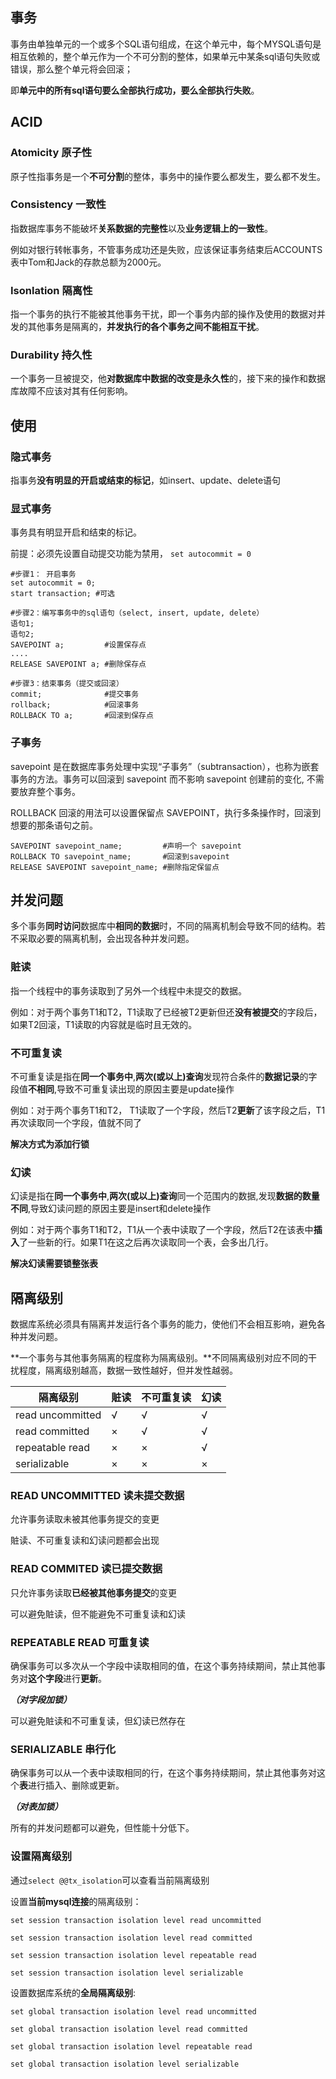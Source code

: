 ## 事务

事务由单独单元的一个或多个SQL语句组成，在这个单元中，每个MYSQL语句是相互依赖的，整个单元作为一个不可分割的整体，如果单元中某条sql语句失败或错误，那么整个单元将会回滚；

即**单元中的所有sql语句要么全部执行成功，要么全部执行失败**。



## ACID

### Atomicity 原子性

原子性指事务是一个**不可分割**的整体，事务中的操作要么都发生，要么都不发生。



### Consistency 一致性

指数据库事务不能破坏**关系数据的完整性**以及**业务逻辑上的一致性**。

例如对银行转帐事务，不管事务成功还是失败，应该保证事务结束后ACCOUNTS表中Tom和Jack的存款总额为2000元。



### Isonlation 隔离性

指一个事务的执行不能被其他事务干扰，即一个事务内部的操作及使用的数据对并发的其他事务是隔离的，**并发执行的各个事务之间不能相互干扰**。



### Durability 持久性

一个事务一旦被提交，他**对数据库中数据的改变是永久性**的，接下来的操作和数据库故障不应该对其有任何影响。



## 使用

### 隐式事务

指事务**没有明显的开启或结束的标记**，如insert、update、delete语句

### 显式事务

事务具有明显开启和结束的标记。

前提：必须先设置自动提交功能为禁用， `set autocommit = 0`



```mysql
#步骤1： 开启事务
set autocommit = 0;
start transaction; #可选

#步骤2：编写事务中的sql语句（select, insert, update, delete）
语句1;
语句2;
SAVEPOINT a;         #设置保存点
....
RELEASE SAVEPOINT a; #删除保存点

#步骤3：结束事务（提交或回滚）
commit;   		     #提交事务
rollback; 			 #回滚事务
ROLLBACK TO a;  	 #回滚到保存点
```



### 子事务

savepoint 是在数据库事务处理中实现“子事务”（subtransaction），也称为嵌套事务的方法。事务可以回滚到 savepoint 而不影响 savepoint 创建前的变化, 不需要放弃整个事务。

ROLLBACK 回滚的用法可以设置保留点 SAVEPOINT，执行多条操作时，回滚到想要的那条语句之前。

```mysql
SAVEPOINT savepoint_name;   	  #声明一个 savepoint
ROLLBACK TO savepoint_name; 	  #回滚到savepoint
RELEASE SAVEPOINT savepoint_name; #删除指定保留点
```



## 并发问题

多个事务**同时访问**数据库中**相同的数据**时，不同的隔离机制会导致不同的结构。若不采取必要的隔离机制，会出现各种并发问题。

### 賍读

指一个线程中的事务读取到了另外一个线程中未提交的数据。

例如：对于两个事务T1和T2，T1读取了已经被T2更新但还**没有被提交**的字段后，如果T2回滚，T1读取的内容就是临时且无效的。

### 不可重复读

不可重复读是指在**同一个事务中**,**两次(或以上)查询**发现符合条件的**数据记录**的字段值**不相同**,导致不可重复读出现的原因主要是update操作

例如：对于两个事务T1和T2， T1读取了一个字段，然后T2**更新**了该字段之后，T1再次读取同一个字段，值就不同了

**解决方式为添加行锁**

### 幻读

幻读是指在**同一个事务中**,**两次(或以上)查询**同一个范围内的数据,发现**数据的数量不同**,导致幻读问题的原因主要是insert和delete操作

例如：对于两个事务T1和T2，T1从一个表中读取了一个字段，然后T2在该表中**插入**了一些新的行。如果T1在这之后再次读取同一个表，会多出几行。

**解决幻读需要锁整张表**



## 隔离级别

数据库系统必须具有隔离并发运行各个事务的能力，使他们不会相互影响，避免各种并发问题。

**一个事务与其他事务隔离的程度称为隔离级别。**不同隔离级别对应不同的干扰程度，隔离级别越高，数据一致性越好，但并发性越弱。

| 隔离级别         | 賍读 | 不可重复读 | 幻读 |
| ---------------- | ---- | ---------- | ---- |
| read uncommitted | √    | √          | √    |
| read committed   | ×    | √          | √    |
| repeatable read  | ×    | ×          | √    |
| serializable     | ×    | ×          | ×    |



### READ UNCOMMITTED 读未提交数据

允许事务读取未被其他事务提交的变更

賍读、不可重复读和幻读问题都会出现



### READ COMMITED 读已提交数据

只允许事务读取**已经被其他事务提交**的变更

可以避免賍读，但不能避免不可重复读和幻读



### REPEATABLE READ 可重复读

确保事务可以多次从一个字段中读取相同的值，在这个事务持续期间，禁止其他事务对**这个字段**进行**更新**。

***（对字段加锁）***

可以避免賍读和不可重复读，但幻读已然存在



### SERIALIZABLE 串行化

确保事务可以从一个表中读取相同的行，在这个事务持续期间，禁止其他事务对这个**表**进行插入、删除或更新。

***（对表加锁）***

所有的并发问题都可以避免，但性能十分低下。



### 设置隔离级别

通过`select @@tx_isolation`可以查看当前隔离级别



设置**当前mysql连接**的隔离级别：

`set session transaction isolation level read uncommitted`

`set session transaction isolation level read committed`

`set session transaction isolation level repeatable read `

`set session transaction isolation level serializable`



设置数据库系统的**全局隔离级别**:

`set global transaction isolation level read uncommitted`

`set global transaction isolation level read committed`

`set global transaction isolation level repeatable read `

`set global transaction isolation level serializable`